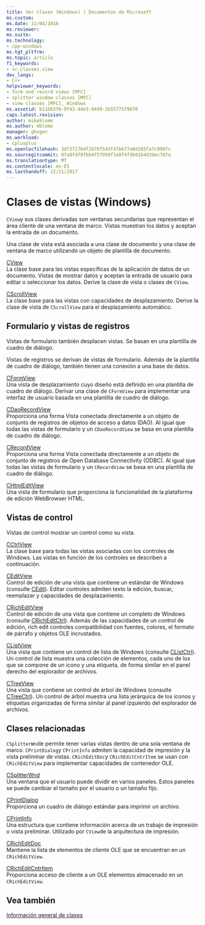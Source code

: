 ```yaml
---
title: Ver clases (Windows) | Documentos de Microsoft
ms.custom: 
ms.date: 11/04/2016
ms.reviewer: 
ms.suite: 
ms.technology:
- cpp-windows
ms.tgt_pltfrm: 
ms.topic: article
f1_keywords:
- vc.classes.view
dev_langs:
- C++
helpviewer_keywords:
- form and record views [MFC]
- splitter window classes [MFC]
- view classes [MFC], Windows
ms.assetid: b11683fb-9f43-4de3-9499-2b55775f9870
caps.latest.revision: 
author: mikeblome
ms.author: mblome
manager: ghogen
ms.workload:
- cplusplus
ms.openlocfilehash: 3d737176df2676f543f47bb77a0d205fa7c908fc
ms.sourcegitcommit: 8fa8fdf0fbb4f57950f1e8f4f9b81b4d39ec7d7a
ms.translationtype: MT
ms.contentlocale: es-ES
ms.lasthandoff: 12/21/2017
---
```

# <a name="view-classes-windows"></a>Clases de vistas (Windows)
`CView`y sus clases derivadas son ventanas secundarias que representan el área cliente de una ventana de marco. Vistas muestran los datos y aceptan la entrada de un documento.  
  
 Una clase de vista está asociada a una clase de documento y una clase de ventana de marco utilizando un objeto de plantilla de documento.  
  
 [CView](../mfc/reference/cview-class.md)  
 La clase base para las vistas específicas de la aplicación de datos de un documento. Vistas de mostrar datos y aceptan la entrada de usuario para editar o seleccionar los datos. Derive la clase de vista o clases de `CView`.  
  
 [CScrollView](../mfc/reference/cscrollview-class.md)  
 La clase base para las vistas con capacidades de desplazamiento. Derive la clase de vista de `CScrollView` para el desplazamiento automático.  
  
## <a name="form-and-record-views"></a>Formulario y vistas de registros  
 Vistas de formulario también desplacen vistas. Se basan en una plantilla de cuadro de diálogo.  
  
 Vistas de registros se derivan de vistas de formulario. Además de la plantilla de cuadro de diálogo, también tienen una conexión a una base de datos.  
  
 [CFormView](../mfc/reference/cformview-class.md)  
 Una vista de desplazamiento cuyo diseño está definido en una plantilla de cuadro de diálogo. Derivar una clase de `CFormView` para implementar una interfaz de usuario basada en una plantilla de cuadro de diálogo.  
  
 [CDaoRecordView](../mfc/reference/cdaorecordview-class.md)  
 Proporciona una forma Vista conectada directamente a un objeto de conjunto de registros de objetos de acceso a datos (DAO). Al igual que todas las vistas de formulario y un `CDaoRecordView` se basa en una plantilla de cuadro de diálogo.  
  
 [CRecordView](../mfc/reference/crecordview-class.md)  
 Proporciona una forma Vista conectada directamente a un objeto de conjunto de registros de Open Database Connectivity (ODBC). Al igual que todas las vistas de formulario y un `CRecordView` se basa en una plantilla de cuadro de diálogo.  
  
 [CHtmlEditView](../mfc/reference/chtmleditview-class.md)  
 Una vista de formulario que proporciona la funcionalidad de la plataforma de edición WebBrowser HTML.  
  
## <a name="control-views"></a>Vistas de control  
 Vistas de control mostrar un control como su vista.  
  
 [CCtrlView](../mfc/reference/cctrlview-class.md)  
 La clase base para todas las vistas asociadas con los controles de Windows. Las vistas en función de los controles se describen a continuación.  
  
 [CEditView](../mfc/reference/ceditview-class.md)  
 Control de edición de una vista que contiene un estándar de Windows (consulte [CEdit](../mfc/reference/cedit-class.md)). Editar controles admiten texto la edición, buscar, reemplazar y capacidades de desplazamiento.  
  
 [CRichEditView](../mfc/reference/cricheditview-class.md)  
 Control de edición de una vista que contiene un completo de Windows (consulte [CRichEditCtrl](../mfc/reference/cricheditctrl-class.md)). Además de las capacidades de un control de edición, rich edit controles compatibilidad con fuentes, colores, el formato de párrafo y objetos OLE incrustados.  
  
 [CListView](../mfc/reference/clistview-class.md)  
 Una vista que contiene un control de lista de Windows (consulte [CListCtrl](../mfc/reference/clistctrl-class.md)). Un control de lista muestra una colección de elementos, cada uno de los que se compone de un icono y una etiqueta, de forma similar en el panel derecho del explorador de archivos.  
  
 [CTreeView](../mfc/reference/ctreeview-class.md)  
 Una vista que contiene un control de árbol de Windows (consulte [CTreeCtrl](../mfc/reference/ctreectrl-class.md)). Un control de árbol muestra una lista jerárquica de los iconos y etiquetas organizadas de forma similar al panel izquierdo del explorador de archivos.  
  
## <a name="related-classes"></a>Clases relacionadas  
 `CSplitterWnd`le permite tener varias vistas dentro de una sola ventana de marco. `CPrintDialog`y `CPrintInfo` admiten la capacidad de impresión y la vista preliminar de vistas. `CRichEditDoc`y `CRichEditCntrItem` se usan con `CRichEditView` para implementar capacidades de contenedor OLE.  
  
 [CSplitterWnd](../mfc/reference/csplitterwnd-class.md)  
 Una ventana que el usuario puede dividir en varios paneles. Estos paneles se puede cambiar el tamaño por el usuario o un tamaño fijo.  
  
 [CPrintDialog](../mfc/reference/cprintdialog-class.md)  
 Proporciona un cuadro de diálogo estándar para imprimir un archivo.  
  
 [CPrintInfo](../mfc/reference/cprintinfo-structure.md)  
 Una estructura que contiene información acerca de un trabajo de impresión o vista preliminar. Utilizado por `CView`de la arquitectura de impresión.  
  
 [CRichEditDoc](../mfc/reference/cricheditdoc-class.md)  
 Mantiene la lista de elementos de cliente OLE que se encuentran en un `CRichEditView`.  
  
 [CRichEditCntrItem](../mfc/reference/cricheditcntritem-class.md)  
 Proporciona acceso de cliente a un OLE elementos almacenado en un `CRichEditView`.  
  
## <a name="see-also"></a>Vea también  
 [Información general de clases](../mfc/class-library-overview.md)

